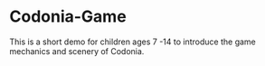 # Codonia-Game
This is a short demo for children ages 7 -14 to introduce the game mechanics and scenery of Codonia. 
